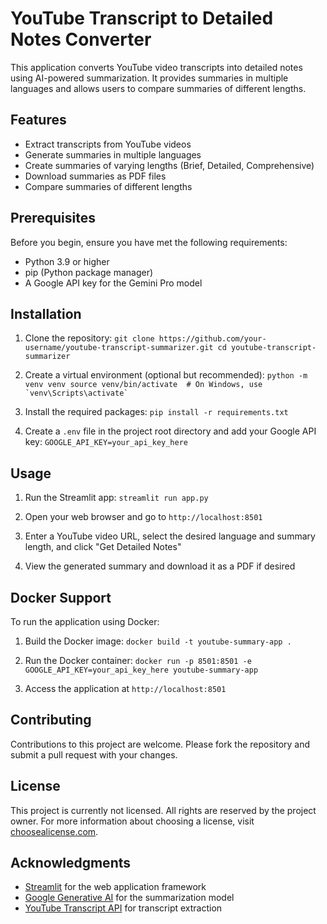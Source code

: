 # YouTube Transcript to Detailed Notes Converter

This application converts YouTube video transcripts into detailed notes using AI-powered summarization. It provides summaries in multiple languages and allows users to compare summaries of different lengths.

## Features

- Extract transcripts from YouTube videos
- Generate summaries in multiple languages
- Create summaries of varying lengths (Brief, Detailed, Comprehensive)
- Download summaries as PDF files
- Compare summaries of different lengths

## Prerequisites

Before you begin, ensure you have met the following requirements:

- Python 3.9 or higher
- pip (Python package manager)
- A Google API key for the Gemini Pro model

## Installation

1. Clone the repository:   ```
   git clone https://github.com/your-username/youtube-transcript-summarizer.git
   cd youtube-transcript-summarizer   ```

2. Create a virtual environment (optional but recommended):   ```
   python -m venv venv
   source venv/bin/activate  # On Windows, use `venv\Scripts\activate`   ```

3. Install the required packages:   ```
   pip install -r requirements.txt   ```

4. Create a `.env` file in the project root directory and add your Google API key:   ```
   GOOGLE_API_KEY=your_api_key_here   ```

## Usage

1. Run the Streamlit app:   ```
   streamlit run app.py   ```

2. Open your web browser and go to `http://localhost:8501`

3. Enter a YouTube video URL, select the desired language and summary length, and click "Get Detailed Notes"

4. View the generated summary and download it as a PDF if desired

## Docker Support

To run the application using Docker:

1. Build the Docker image:   ```
   docker build -t youtube-summary-app .   ```

2. Run the Docker container:   ```
   docker run -p 8501:8501 -e GOOGLE_API_KEY=your_api_key_here youtube-summary-app   ```

3. Access the application at `http://localhost:8501`

## Contributing

Contributions to this project are welcome. Please fork the repository and submit a pull request with your changes.

## License

This project is currently not licensed. All rights are reserved by the project owner. For more information about choosing a license, visit [choosealicense.com](https://choosealicense.com/).

## Acknowledgments

- [Streamlit](https://streamlit.io/) for the web application framework
- [Google Generative AI](https://cloud.google.com/ai-platform/training/docs/algorithms/generative-ai) for the summarization model
- [YouTube Transcript API](https://github.com/jdepoix/youtube-transcript-api) for transcript extraction

